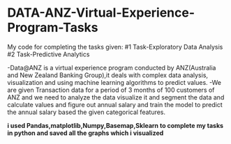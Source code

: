 # DATA-ANZ-Virtual-Experience-Program-Tasks
My code for completing the tasks given:
#1 Task-Exploratory Data Analysis
#2 Task-Predictive Analytics

-Data@ANZ is a virtual experience program conducted by ANZ(Australia and New Zealand Banking Group),it deals with complex data analysis, visualization and using machine learning algorithms to predict values.
-We are given Transaction data for a period of 3 months of 100 customers of ANZ and we need to analyze the data visualize it and segment the data and calculate values and figure out annual salary and train the model to predict the annual salary based the given categorical features.

__i used Pandas,matplotlib,Numpy,Basemap,Sklearn to complete my tasks in python and saved all the graphs which i visualized__
